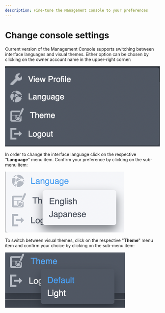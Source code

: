 ```yaml
---
description: Fine-tune the Management Console to your preferences
---
```


# Change console settings

Current version of the Management Console supports switching between interface languages and visual themes. Either option can be chosen by clicking on the owner account name in the upper-right corner:

![Owner menu](../.gitbook/assets/screenshot-2021-06-08-at-14.09.57.png)

In order to change the interface language click on the respective "**Language**" menu item. Confirm your preference by clicking on the sub-menu item:

![Interface language sub-menu](../.gitbook/assets/screenshot-2021-06-08-at-14.10.36.png)

To switch between visual themes, click on the respective "**Theme**" menu item and confirm your choice by clicking on the sub-menu item:

![Visual theme sub-menu](../.gitbook/assets/screenshot-2021-06-08-at-14.10.05.png)

